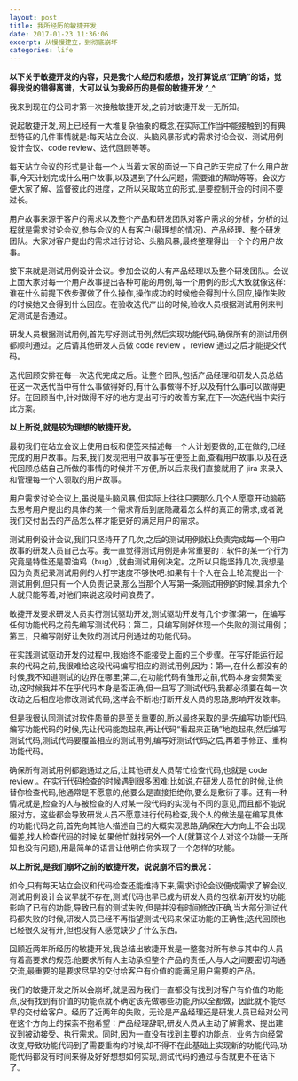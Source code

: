 ```yaml
---
layout: post
title: 我所经历的敏捷开发
date: 2017-01-23 11:36:06
excerpt: 从慢慢建立，到彻底崩坏
categories: life
---
```


**以下关于敏捷开发的内容，只是我个人经历和感想，没打算说点“正确”的话，觉得我说的错得离谱，大可以认为我经历的是假的敏捷开发 ^_^**

我来到现在的公司才第一次接触敏捷开发,之前对敏捷开发一无所知。

说起敏捷开发,网上已经有一大堆复杂抽象的概念,在实际工作当中能接触到的有典型特征的几件事情就是:每天站立会议、头脑风暴形式的需求讨论会议、测试用例设计会议、code review、迭代回顾等等。

每天站立会议的形式是让每一个人当着大家的面说一下自己昨天完成了什么用户故事,今天计划完成什么用户故事,以及遇到了什么问题，需要谁的帮助等等。会议方便大家了解、监督彼此的进度，之所以采取站立的形式,是要控制开会的时间不要过长。

用户故事来源于客户的需求以及整个产品和研发团队对客户需求的分析，分析的过程就是需求讨论会议,参与会议的人有客户(最理想的情况)、产品经理、整个研发团队。大家对客户提出的需求进行讨论、头脑风暴,最终整理得出一个个的用户故事。

接下来就是测试用例设计会议。参加会议的人有产品经理以及整个研发团队。会议上面大家对每一个用户故事提出各种可能的用例,每一个用例的形式大致就像这样:谁在什么前提下依步骤做了什么操作,操作成功的时候他会得到什么回应,操作失败的时候她又会得到什么回应。在验收迭代产出的时候,验收人员根据测试用例来判定测试是否通过。

研发人员根据测试用例,首先写好测试用例,然后实现功能代码,确保所有的测试用例都顺利通过。之后请其他研发人员做 code review 。review 通过之后才能提交代码。

迭代回顾安排在每一次迭代完成之后。让整个团队,包括产品经理和研发人员总结在这一次迭代当中有什么事做得好的,有什么事做得不好,以及有什么事可以做得更好。在回顾当中,针对做得不好的地方提出可行的改善方案,在下一次迭代当中实行此方案。

**以上所说,就是较为理想的敏捷开发。**

最初我们在站立会议上使用白板和便签来描述每一个人计划要做的,正在做的,已经完成的用户故事。后来,我们发现把用户故事写在便签上面,查看用户故事,以及在迭代回顾总结自己所做的事情的时候并不方便,所以后来我们直接就用了 jira 来录入和管理每一个人领取的用户故事。

用户需求讨论会议上,虽说是头脑风暴,但实际上往往只要那么几个人愿意开动脑筋去思考用户提出的具体的某一个需求背后到底隐藏着怎么样的真正的需求,或者说我们交付出去的产品怎么样才能更好的满足用户的需求。

测试用例设计会议,我们只坚持开了几次,之后的测试用例就让负责完成每一个用户故事的研发人员自己去写。我一直觉得测试用例是非常重要的：软件的某一个行为究竟是特性还是碧油鸡（bug）,就由测试用例决定。之所以只能坚持几次,我想是因为负责纪录测试用例的人打字速度不够快吧:如果有十个人在会上轮流提出一个测试用例,但只有一个人负责记录,那么当那个人写第一条测试用例的时候,其余九个人就只能等着,对他们来说这段时间浪费了。

敏捷开发要求研发人员实行测试驱动开发,测试驱动开发有几个步骤:第一，在编写任何功能代码之前先编写测试代码；第二，只编写刚好体现一个失败的测试用例；第三，只编写刚好让失败的测试用例通过的功能代码。

在实践测试驱动开发的过程中,我始终不能接受上面的三个步骤。在写好能运行起来的代码之前,我很难给这段代码编写相应的测试用例,因为：第一,在什么都没有的时候,我不知道测试的边界在哪里;第二,在功能代码有雏形之前,代码本身会频繁变动,这时候我并不在乎代码本身是否正确,但一旦写了测试代码,我都必须要在每一次改动之后相应地修改测试代码,这样会不断地打断开发人员的思路,影响开发效率。

但是我很认同测试对软件质量的是至关重要的,所以最终采取的是:先编写功能代码,编写功能代码的时候,先让代码能跑起来,再让代码“看起来正确”地跑起来,然后编写测试代码,测试代码要覆盖相应的测试用例,编写好测试代码之后,再着手修正、重构功能代码。

确保所有测试用例都跑通过之后,让其他研发人员帮忙检查代码,也就是 code review 。在实行代码检查的时候遇到很多困难:比如说,在研发人员忙的时候,让他替你检查代码,他通常是不愿意的,他要么是直接拒绝你,要么是敷衍了事。还有一种情况就是,检查的人与被检查的人对某一段代码的实现有不同的意见,而且都不能说服对方。这些都会导致研发人员不愿意进行代码检查,我个人的做法是在编写具体的功能代码之前,首先向其他人描述自己的大概实现思路,确保在大方向上不会出现偏差,找人检查代码的时候,如果他忙就找另外一个人(就算这个人对这个功能一无所知也没有问题),用最简单的语言让他明白你实现了一个怎样的功能。

**以上所说,是我们崩坏之前的敏捷开发，说说崩坏后的景况：**

如今,只有每天站立会议和代码检查还能维持下来,需求讨论会议便成需求了解会议,测试用例设计会议早就不存在,测试代码也早已成为研发人员的包袱:新开发的功能影响了已有的功能,导致已有的测试失败,但是并没有时间修改正确,当大部分测试代码都失败的时候,研发人员已经不再指望测试代码来保证功能的正确性;迭代回顾也已经很久没有开,但也没有人感觉缺少了什么东西。

回顾近两年所经历的敏捷开发,我总结出敏捷开发是一整套对所有参与其中的人员有着高要求的规范:他要求所有人主动承担整个产品的责任,人与人之间要密切沟通交流,最重要的是要求尽早的交付给客户有价值的能满足用户需要的产品。

我们的敏捷开发之所以会崩坏,就是因为我们一直都没有找到对客户有价值的功能点,没有找到有价值的功能点就不确定该先做哪些功能,所以全都做，因此就不能尽早的交付给客户。经历了近两年的失败，无论是产品经理还是研发人员已经对公司在这个方向上的探索不抱希望：产品经理辞职,研发人员从主动了解需求、提出建议到被动接受、执行需求。同时,因为一直没有找到主要的功能点，业务方向经常改变,导致功能代码到了需要重构的时候,却不得不在此基础上实现新的功能代码,功能代码都没有时间来得及好好想想如何实现,测试代码的通过与否就更不在话下了。